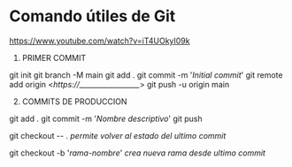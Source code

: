 # Comando útiles de Git

https://www.youtube.com/watch?v=iT4UOkyI09k

1. PRIMER COMMIT

git init
git branch -M main
git add .
git commit -m '_Initial commit_'
git remote add origin <*https://_________________*>
git push -u origin main

2. COMMITS DE PRODUCCION

git add .
git commit -m '_Nombre descriptivo_'
git push

git checkout -- .
_permite volver al estado del ultimo commit_

git checkout -b '_rama-nombre_'
_crea nueva rama desde ultimo commit_
